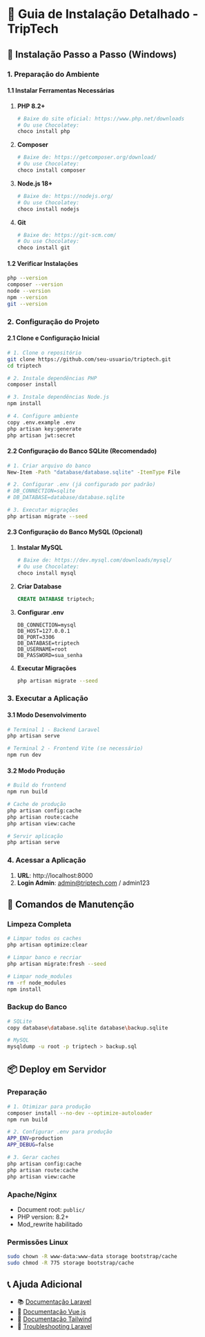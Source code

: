 # 📖 Guia de Instalação Detalhado - TripTech

## 🎯 Instalação Passo a Passo (Windows)

### 1. Preparação do Ambiente

#### 1.1 Instalar Ferramentas Necessárias

1. **PHP 8.2+**
   ```bash
   # Baixe do site oficial: https://www.php.net/downloads
   # Ou use Chocolatey:
   choco install php
   ```

2. **Composer**
   ```bash
   # Baixe de: https://getcomposer.org/download/
   # Ou use Chocolatey:
   choco install composer
   ```

3. **Node.js 18+**
   ```bash
   # Baixe de: https://nodejs.org/
   # Ou use Chocolatey:
   choco install nodejs
   ```

4. **Git**
   ```bash
   # Baixe de: https://git-scm.com/
   # Ou use Chocolatey:
   choco install git
   ```

#### 1.2 Verificar Instalações

```bash
php --version
composer --version
node --version
npm --version
git --version
```

### 2. Configuração do Projeto

#### 2.1 Clone e Configuração Inicial

```bash
# 1. Clone o repositório
git clone https://github.com/seu-usuario/triptech.git
cd triptech

# 2. Instale dependências PHP
composer install

# 3. Instale dependências Node.js
npm install

# 4. Configure ambiente
copy .env.example .env
php artisan key:generate
php artisan jwt:secret
```

#### 2.2 Configuração do Banco SQLite (Recomendado)

```bash
# 1. Criar arquivo do banco
New-Item -Path "database/database.sqlite" -ItemType File

# 2. Configurar .env (já configurado por padrão)
# DB_CONNECTION=sqlite
# DB_DATABASE=database/database.sqlite

# 3. Executar migrações
php artisan migrate --seed
```

#### 2.3 Configuração do Banco MySQL (Opcional)

1. **Instalar MySQL**
   ```bash
   # Baixe de: https://dev.mysql.com/downloads/mysql/
   # Ou use Chocolatey:
   choco install mysql
   ```

2. **Criar Database**
   ```sql
   CREATE DATABASE triptech;
   ```

3. **Configurar .env**
   ```env
   DB_CONNECTION=mysql
   DB_HOST=127.0.0.1
   DB_PORT=3306
   DB_DATABASE=triptech
   DB_USERNAME=root
   DB_PASSWORD=sua_senha
   ```

4. **Executar Migrações**
   ```bash
   php artisan migrate --seed
   ```

### 3. Executar a Aplicação

#### 3.1 Modo Desenvolvimento

```bash
# Terminal 1 - Backend Laravel
php artisan serve

# Terminal 2 - Frontend Vite (se necessário)
npm run dev
```

#### 3.2 Modo Produção

```bash
# Build do frontend
npm run build

# Cache de produção
php artisan config:cache
php artisan route:cache
php artisan view:cache

# Servir aplicação
php artisan serve
```

### 4. Acessar a Aplicação

1. **URL**: http://localhost:8000
2. **Login Admin**: admin@triptech.com / admin123

## 🔧 Comandos de Manutenção

### Limpeza Completa
```bash
# Limpar todos os caches
php artisan optimize:clear

# Limpar banco e recriar
php artisan migrate:fresh --seed

# Limpar node_modules
rm -rf node_modules
npm install
```

### Backup do Banco
```bash
# SQLite
copy database\database.sqlite database\backup.sqlite

# MySQL
mysqldump -u root -p triptech > backup.sql
```


## 📦 Deploy em Servidor

### Preparação
```bash
# 1. Otimizar para produção
composer install --no-dev --optimize-autoloader
npm run build

# 2. Configurar .env para produção
APP_ENV=production
APP_DEBUG=false

# 3. Gerar caches
php artisan config:cache
php artisan route:cache
php artisan view:cache
```

### Apache/Nginx
- Document root: `public/`
- PHP version: 8.2+
- Mod_rewrite habilitado

### Permissões Linux
```bash
sudo chown -R www-data:www-data storage bootstrap/cache
sudo chmod -R 775 storage bootstrap/cache
```

## 📞 Ajuda Adicional

- 📚 [Documentação Laravel](https://laravel.com/docs)
- 🎨 [Documentação Vue.js](https://vuejs.org/guide/)
- 💎 [Documentação Tailwind](https://tailwindcss.com/docs)
- 🔧 [Troubleshooting Laravel](https://laravel.com/docs/11.x/troubleshooting)
